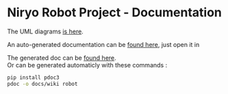 # Niryo Robot Project - Documentation
The UML diagrams [is here](uml/README.md).


An auto-generated documentation can be [found here](wiki/index.html), just open it in 


The generated doc can be [found here](wiki/index.md). <br>
Or can be generated automaticly with these commands : 
```bash
pip install pdoc3
pdoc -o docs/wiki robot
```